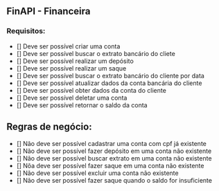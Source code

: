 ## FinAPI - Financeira

### Requisitos:

-   [] Deve ser possível criar uma conta
-   [] Deve ser possível buscar o extrato bancário do cliete
-   [] Deve ser possível realizar um depósito
-   [] Deve ser possível realizar um saque
-   [] Deve ser possível buscar o extrato bancário do cliente por data
-   [] Deve ser possível atualizar dados da conta bancária do cliente
-   [] Deve ser possível obter dados da conta do cliente
-   [] Deve ser possível deletar uma conta
-   [] Deve ser possível retornar o saldo da conta

## Regras de negócio:

-   [] Não deve ser possível cadastrar uma conta com cpf já existente
-   [] Não deve ser possível fazer depósito em uma conta não existente
-   [] Não deve ser possível buscar extrato em uma conta não existente
-   [] Nõa deve ser possível fazer saque em uma conta não existente
-   [] Não deve ser possível excluir uma conta não existente
-   [] Não deve ser possível fazer saque quando o saldo for insuficiente